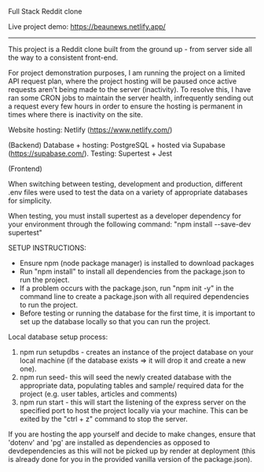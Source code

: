 Full Stack Reddit clone 

Live project demo: https://beaunews.netlify.app/

---

This project is a Reddit clone built from the ground up - from server side all the way to a consistent front-end.

For project demonstration purposes, I am running the project on a limited API request plan, where the project hosting will be paused once active requests aren't being made to the server (inactivity). To resolve this, I have ran some CRON jobs to maintain the server health, infrequently sending out a request every few hours in order to ensure the hosting is permanent in times where there is inactivity on the site.

Website hosting: Netlify (https://www.netlify.com/) 

(Backend)
Database + hosting: PostgreSQL + hosted via Supabase (https://supabase.com/).
Testing: Supertest + Jest

(Frontend)


When switching between testing, development and production, different .env files were used to test the data on a variety of appropriate databases for simplicity.

When testing, you must install supertest as a developer dependency for your environment through the following command: "npm install --save-dev supertest"

SETUP INSTRUCTIONS:

- Ensure npm (node package manager) is installed to download packages
- Run "npm install" to install all dependencies from the package.json to run the project.
- If a problem occurs with the package.json, run "npm init -y" in the command line to create a package.json with all required dependencies to run the project.
- Before testing or running the database for the first time, it is important to set up the database locally so that you can run the project.

Local database setup process: 
1. npm run setupdbs - creates an instance of the project database on your local machine (if the database exists => it will drop it and create a new one).
2. npm run seed- this will seed the newly created database with the appropriate data, populating tables and sample/ required data for the project (e.g. user tables, articles and comments)
3. npm run start - this will start the listening of the express server on the specified port to host the project locally via your machine. This can be exited by the "ctrl + z" command to stop the server.

If you are hosting the app yourself and decide to make changes, ensure that 'dotenv' and 'pg' are installed as dependencies as opposed to devdependencies as this will not be picked up by render at deployment (this is already done for you in the provided vanilla version of the package.json).
